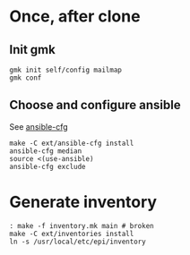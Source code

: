 # Once, after clone

## Init gmk

```
gmk init self/config mailmap
gmk conf
```

## Choose and configure ansible

See [ansible-cfg][]

```
make -C ext/ansible-cfg install
ansible-cfg median
source <(use-ansible)
ansible-cfg exclude
```

[ansible-cfg]: https://github.com/thydel/ansible-cfg "github repo"

# Generate inventory

```:
: make -f inventory.mk main # broken
make -C ext/inventories install
ln -s /usr/local/etc/epi/inventory
```
